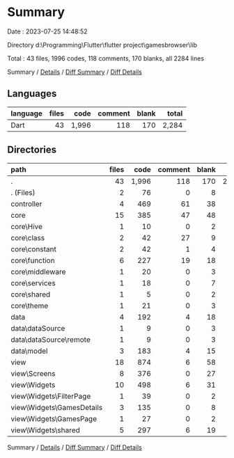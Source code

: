 # Summary

Date : 2023-07-25 14:48:52

Directory d:\\Programming\\Flutter\\flutter project\\gamesbrowser\\lib

Total : 43 files,  1996 codes, 118 comments, 170 blanks, all 2284 lines

Summary / [Details](details.md) / [Diff Summary](diff.md) / [Diff Details](diff-details.md)

## Languages
| language | files | code | comment | blank | total |
| :--- | ---: | ---: | ---: | ---: | ---: |
| Dart | 43 | 1,996 | 118 | 170 | 2,284 |

## Directories
| path | files | code | comment | blank | total |
| :--- | ---: | ---: | ---: | ---: | ---: |
| . | 43 | 1,996 | 118 | 170 | 2,284 |
| . (Files) | 2 | 76 | 0 | 8 | 84 |
| controller | 4 | 469 | 61 | 38 | 568 |
| core | 15 | 385 | 47 | 48 | 480 |
| core\\Hive | 1 | 10 | 0 | 2 | 12 |
| core\\class | 2 | 42 | 27 | 9 | 78 |
| core\\constant | 2 | 42 | 1 | 4 | 47 |
| core\\function | 6 | 227 | 19 | 18 | 264 |
| core\\middleware | 1 | 20 | 0 | 3 | 23 |
| core\\services | 1 | 18 | 0 | 7 | 25 |
| core\\shared | 1 | 5 | 0 | 2 | 7 |
| core\\theme | 1 | 21 | 0 | 3 | 24 |
| data | 4 | 192 | 4 | 18 | 214 |
| data\\dataSource | 1 | 9 | 0 | 3 | 12 |
| data\\dataSource\\remote | 1 | 9 | 0 | 3 | 12 |
| data\\model | 3 | 183 | 4 | 15 | 202 |
| view | 18 | 874 | 6 | 58 | 938 |
| view\\Screens | 8 | 376 | 0 | 27 | 403 |
| view\\Widgets | 10 | 498 | 6 | 31 | 535 |
| view\\Widgets\\FilterPage | 1 | 39 | 0 | 2 | 41 |
| view\\Widgets\\GamesDetails | 3 | 135 | 0 | 8 | 143 |
| view\\Widgets\\GamesPage | 1 | 27 | 0 | 2 | 29 |
| view\\Widgets\\shared | 5 | 297 | 6 | 19 | 322 |

Summary / [Details](details.md) / [Diff Summary](diff.md) / [Diff Details](diff-details.md)